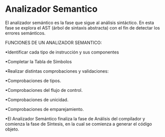 # Analizador Semantico

El analizador semántico es la fase que sigue al análisis sintáctico. En esta fase se explora el AST (árbol de sintaxis abstracta) con el fin de detectar los errores semánticos.

FUNCIONES DE UN ANALIZADOR SEMANTICO:

•Identificar cada tipo de instrucción y sus componentes

•Completar la Tabla de Símbolos

•Realizar distintas comprobaciones y validaciones:

•Comprobaciones de tipos.

•Comprobaciones del flujo de control.

•Comprobaciones de unicidad.

•Comprobaciones de emparejamiento.

•El  Analizador  Semántico  finaliza  la  fase  de  Análisis  del  compilador  y  comienza  la  fase  de Síntesis, en la cual se comienza a generar el código objeto.
